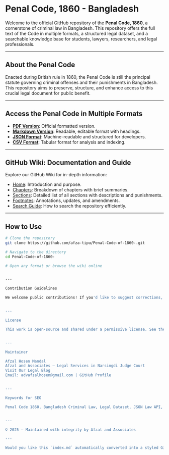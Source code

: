 

# Penal Code, 1860 - Bangladesh

Welcome to the official GitHub repository of the **Penal Code, 1860**, a cornerstone of criminal law in Bangladesh. This repository offers the full text of the Code in multiple formats, a structured legal dataset, and a searchable knowledge base for students, lawyers, researchers, and legal professionals.

---

## About the Penal Code

Enacted during British rule in 1860, the Penal Code is still the principal statute governing criminal offenses and their punishments in Bangladesh. This repository aims to preserve, structure, and enhance access to this crucial legal document for public benefit.

---

## Access the Penal Code in Multiple Formats

- **[PDF Version](data/pdf/Penal-code.pdf)**: Official formatted version.
- **[Markdown Version](data/md/Penal-Code.md)**: Readable, editable format with headings.
- **[JSON Format](data/json/penal_code.json)**: Machine-readable and structured for developers.
- **[CSV Format](data/csv/penal_code.csv)**: Tabular format for analysis and indexing.

---

## GitHub Wiki: Documentation and Guide

Explore our GitHub Wiki for in-depth information:

- [Home](wiki/Home.md): Introduction and purpose.
- [Chapters](wiki/Chapters.md): Breakdown of chapters with brief summaries.
- [Sections](wiki/Sections.md): Detailed list of all sections with descriptions and punishments.
- [Footnotes](wiki/Footnotes.md): Annotations, updates, and amendments.
- [Search Guide](wiki/Search.md): How to search the repository efficiently.

---

## How to Use

```bash
# Clone the repository
git clone https://github.com/afza-tipu/Penal-Code-of-1860-.git

# Navigate to the directory
cd Penal-Code-of-1860-

# Open any format or browse the wiki online


---

Contribution Guidelines

We welcome public contributions! If you'd like to suggest corrections, enhancements, or new features, please read our CONTRIBUTING.md guide first.


---

License

This work is open-source and shared under a permissive license. See the LICENSE file for full terms.


---

Maintainer

Afzal Hosen Mandal
Afzal and Associates – Legal Services in Narsingdi Judge Court
Visit Our Legal Blog
Email: advafzalhosen@gmail.com | GitHub Profile


---

Keywords for SEO

Penal Code 1860, Bangladesh Criminal Law, Legal Dataset, JSON Law API, Structured Legal Data, Afzal and Associates, Open Source Law, GitHub Law Repository, Criminal Code Bangladesh


---

© 2025 – Maintained with integrity by Afzal and Associates

---

Would you like this `index.md` automatically converted into a styled GitHub Pages homepage or Jekyll-compatible layout?

